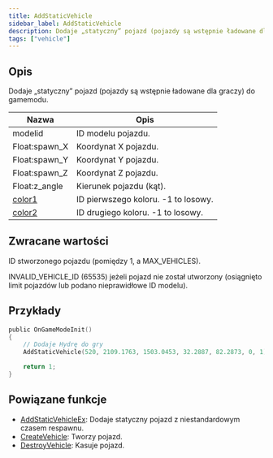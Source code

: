 ```yaml
---
title: AddStaticVehicle
sidebar_label: AddStaticVehicle
description: Dodaje „statyczny” pojazd (pojazdy są wstępnie ładowane dla graczy) do gamemodu.
tags: ["vehicle"]
---
```


## Opis

Dodaje „statyczny” pojazd (pojazdy są wstępnie ładowane dla graczy) do gamemodu.

| Nazwa                                    | Opis                                |
| ---------------------------------------- | ----------------------------------- |
| modelid                                  | ID modelu pojazdu.                  |
| Float:spawn_X                            | Koordynat X pojazdu.                |
| Float:spawn_Y                            | Koordynat Y pojazdu.                |
| Float:spawn_Z                            | Koordynat Z pojazdu.                |
| Float:z_angle                            | Kierunek pojazdu (kąt).             |
| [color1](../resources/vehiclecolorid.md) | ID pierwszego koloru. -1 to losowy. |
| [color2](../resources/vehiclecolorid.md) | ID drugiego koloru. -1 to losowy.   |

## Zwracane wartości

ID stworzonego pojazdu (pomiędzy 1, a MAX_VEHICLES).

INVALID_VEHICLE_ID (65535) jeżeli pojazd nie został utworzony (osiągnięto limit pojazdów lub podano nieprawidłowe ID modelu).

## Przykłady

```c
public OnGameModeInit()
{
    // Dodaje Hydrę do gry
    AddStaticVehicle(520, 2109.1763, 1503.0453, 32.2887, 82.2873, 0, 1);

    return 1;
}
```

## Powiązane funkcje

- [AddStaticVehicleEx](AddStaticVehicleEx.md): Dodaje statyczny pojazd z niestandardowym czasem respawnu.
- [CreateVehicle](CreateVehicle.md): Tworzy pojazd.
- [DestroyVehicle](DestroyVehicle.md): Kasuje pojazd.
